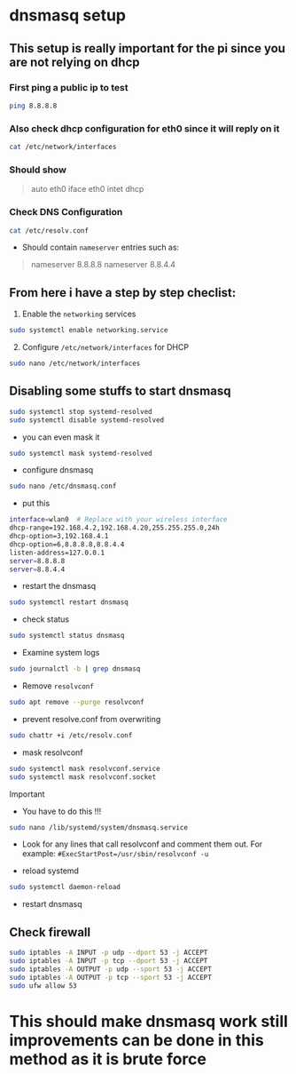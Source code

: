 # dnsmasq setup

## This setup is really important for the pi since you are not relying on dhcp

### First ping a public ip to test
```bash
ping 8.8.8.8
```

### Also check dhcp configuration for eth0 since it will reply on it
```bash
cat /etc/network/interfaces
```

### Should show
> auto eth0
> iface eth0 intet dhcp

### Check DNS Configuration
```bash
cat /etc/resolv.conf
```

- Should contain `nameserver` entries such as:
> nameserver 8.8.8.8
> nameserver 8.8.4.4

## From here i have a step by step checlist:

1. Enable the `networking` services
```bash
sudo systemctl enable networking.service
```

2. Configure `/etc/network/interfaces` for DHCP
```bash
sudo nano /etc/network/interfaces
```

## Disabling some stuffs to start dnsmasq
```bash
sudo systemctl stop systemd-resolved
sudo systemctl disable systemd-resolved
```

- you can even mask it
```bash
sudo systemctl mask systemd-resolved
```

- configure dnsmasq
```bash
sudo nano /etc/dnsmasq.conf
```

- put this
```bash
interface=wlan0  # Replace with your wireless interface
dhcp-range=192.168.4.2,192.168.4.20,255.255.255.0,24h
dhcp-option=3,192.168.4.1
dhcp-option=6,8.8.8.8,8.8.4.4
listen-address=127.0.0.1
server=8.8.8.8
server=8.8.4.4
```

- restart the dnsmasq
```bash
sudo systemctl restart dnsmasq
```

- check status
```bash
sudo systemctl status dnsmasq
```

- Examine system logs
```bash
sudo journalctl -b | grep dnsmasq
```
- Remove `resolvconf`
```bash
sudo apt remove --purge resolvconf
```

- prevent resolve.conf from overwriting
```bash
sudo chattr +i /etc/resolv.conf
```

- mask resolvconf
```bash
sudo systemctl mask resolvconf.service
sudo systemctl mask resolvconf.socket
```

> [!IMPORTANT]
> - You have to do this !!!
> ```bash
> sudo nano /lib/systemd/system/dnsmasq.service
> ```
> - Look for any lines that call resolvconf and comment them out. For example:
> `#ExecStartPost=/usr/sbin/resolvconf -u`

- reload systemd
```bash
sudo systemctl daemon-reload
```

- restart dnsmasq

## Check firewall
```bash
sudo iptables -A INPUT -p udp --dport 53 -j ACCEPT
sudo iptables -A INPUT -p tcp --dport 53 -j ACCEPT
sudo iptables -A OUTPUT -p udp --sport 53 -j ACCEPT
sudo iptables -A OUTPUT -p tcp --sport 53 -j ACCEPT
sudo ufw allow 53
```
# This should make dnsmasq work still improvements can be done in this method as it is brute force

